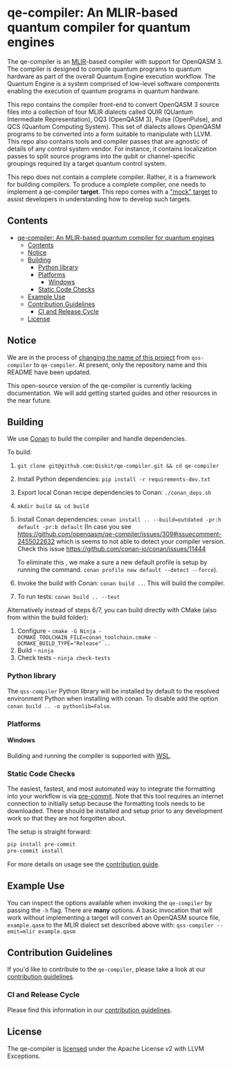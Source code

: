 
# qe-compiler: An MLIR-based quantum compiler for quantum engines

The qe-compiler is an [MLIR](https://mlir.llvm.org/)-based compiler with support for OpenQASM 3. The compiler is designed to compile quantum programs to quantum hardware as part of the overall Quantum Engine execution workflow. The Quantum Engine is a system comprised of low-level software components enabling the execution of quantum programs in quantum hardware.

This repo contains the compiler front-end to convert OpenQASM 3 source files into a collection of four MLIR dialects called QUIR (QUantum Intermediate Representation), OQ3 (OpenQASM 3), Pulse (OpenPulse), and QCS (Quantum Computing System). This set of dialects allows OpenQASM programs to be converted into a form suitable to manipulate with LLVM. This repo also contains tools and compiler passes that are agnostic of details of any control system vendor. For instance, it contains localization passes to split source programs into the qubit or channel-specific groupings required by a target quantum control system.

This repo does not contain a complete compiler. Rather, it is a framework for building compilers. To produce a complete compiler, one needs to implement a qe-compiler **target**. This repo comes with a ["mock" target](https://github.com/Qiskit/qss-compiler/tree/main/targets/systems/mock) to assist developers in understanding how to develop such targets.

## Contents
- [qe-compiler: An MLIR-based quantum compiler for quantum engines](#qe-compiler-an-mlir-based-quantum-compiler-for-quantum-engines)
  - [Contents](#contents)
  - [Notice](#notice)
  - [Building](#building)
    - [Python library](#python-library)
    - [Platforms](#platforms)
      - [Windows](#windows)
    - [Static Code Checks](#static-code-checks)
  - [Example Use](#example-use)
  - [Contribution Guidelines](#contribution-guidelines)
    - [CI and Release Cycle](#ci-and-release-cycle)
  - [License](#license)

## Notice

We are in the process of [changing the name of this project](https://github.com/Qiskit/qss-compiler/issues/210) from `qss-compiler` to `qe-compiler`. At present, only the repository name and this README have been updated.

This open-source version of the qe-compiler is currently lacking documentation. We will add getting started guides and other resources in the near future.

## Building
We use [Conan](https://docs.conan.io/en/1.59/index.html) to build the compiler and handle dependencies.

To build:

1. `git clone git@github.com:Qiskit/qe-compiler.git && cd qe-compiler`
2. Install Python dependencies: `pip install -r requirements-dev.txt`
3. Export local Conan recipe dependencies to Conan: `./conan_deps.sh`
4. `mkdir build && cd build`
5. Install Conan dependencies: `conan install .. --build=outdated -pr:h default -pr:b default`
(In case you see https://github.com/openqasm/qe-compiler/issues/309#issuecomment-2455022632 which is seems to not able to detect your compiler version. Check this issue https://github.com/conan-io/conan/issues/11444
   
    To eliminate this , we make a sure a new default profile is setup by running the command.
     `conan profile new default --detect --force`).
6. Invoke the build with Conan: `conan build ..`. This will build the compiler.
7. To run tests: `conan build .. --test`

Alternatively instead of steps 6/7, you can build directly with CMake (also from within the build folder):
1. Configure - `cmake -G Ninja -DCMAKE_TOOLCHAIN_FILE=conan_toolchain.cmake -DCMAKE_BUILD_TYPE="Release" ..`
2. Build - `ninja`
3. Check tests - `ninja check-tests`

### Python library
The `qss-compiler` Python library will be installed by default to the resolved environment Python when
installing with conan. To disable add the option `conan build .. -o pythonlib=False`.

### Platforms
#### Windows
Building and running the compiler is supported with [WSL](https://learn.microsoft.com/en-us/windows/wsl/install).

### Static Code Checks
The easiest, fastest, and most automated way to integrate the formatting into your workflow
is via [pre-commit](https://pre-commit.com). Note that this tool requires an internet connection
to initially setup because the formatting tools needs to be downloaded. These should be installed
and setup prior to any development work so that they are not forgotten
about.

The setup is straight forward:

```bash
pip install pre-commit
pre-commit install
```

For more details on usage see the [contribution guide](CONTRIBUTING.md#static-code-checks).

## Example Use

You can inspect the options available when invoking the `qe-compiler` by passing the `-h` flag. There are **many** options. A basic invocation that will work without implementing a target will convert an OpenQASM source file, `example.qasm` to the MLIR dialect set described above with:
`qss-compiler --emit=mlir example.qasm`

## Contribution Guidelines

If you'd like to contribute to the `qe-compiler`, please take a look at our
[contribution guidelines](CONTRIBUTING.md).

### CI and Release Cycle

Please find this information in our [contribution guidelines](CONTRIBUTING.md#ci-and-release-cycle).

## License
The qe-compiler is [licensed](LICENSE.txt) under the Apache License v2 with LLVM Exceptions.
